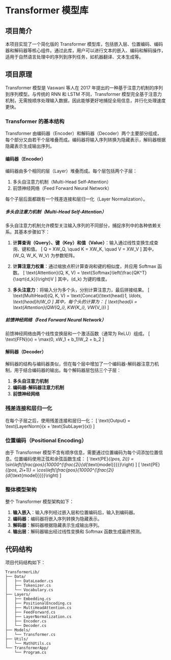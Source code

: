 # Transformer 模型库

## 项目简介

本项目实现了一个简化版的 Transformer 模型库，包括嵌入层、位置编码、编码器和解码器等核心组件。通过此库，用户可以进行文本的嵌入、编码和解码操作，适用于自然语言处理中的序列到序列任务，如机器翻译、文本生成等。

## 项目原理

Transformer 模型是 Vaswani 等人在 2017 年提出的一种基于注意力机制的序列到序列模型。与传统的 RNN 和 LSTM 不同，Transformer 模型完全基于注意力机制，无需按顺序处理输入数据，因此能够更好地捕捉全局信息，并行化处理速度更快。

### Transformer 的基本结构

Transformer 由编码器（Encoder）和解码器（Decoder）两个主要部分组成，每个部分又由若干个层堆叠而成。编码器将输入序列转换为隐藏表示，解码器根据隐藏表示生成输出序列。

#### 编码器（Encoder）

编码器由多个相同的层（Layer）堆叠而成。每个层包括两个子层：
1. 多头自注意力机制（Multi-Head Self-Attention）
2. 前馈神经网络（Feed Forward Neural Network）

每个子层后面都跟有一个残差连接和层归一化（Layer Normalization）。

##### 多头自注意力机制（Multi-Head Self-Attention）

多头自注意力机制允许模型关注输入序列的不同部分，捕捉序列中的各种依赖关系。其基本步骤如下：

1. **计算查询（Query）、键（Key）和值（Value）**：输入通过线性变换生成查询、键和值。
   \[
   Q = XW_Q, \quad K = XW_K, \quad V = XW_V
   \]
   其中，\(W_Q, W_K, W_V\) 为参数矩阵。

2. **计算注意力权重**：通过缩放点积计算查询和键的相似度，并应用 Softmax 函数。
   \[
   \text{Attention}(Q, K, V) = \text{Softmax}\left(\frac{QK^T}{\sqrt{d_k}}\right)V
   \]
   其中，\(d_k\) 为键的维度。

3. **多头注意力**：将输入分为多个头，分别计算注意力，最后拼接结果。
   \[
   \text{MultiHead}(Q, K, V) = \text{Concat}(\text{head}_1, \ldots, \text{head}_h)W_O
   \]
   其中，每个头的计算为：
   \[
   \text{head}_i = \text{Attention}(QW_{Q_i}, KW_{K_i}, VW_{V_i})
   \]

##### 前馈神经网络（Feed Forward Neural Network）

前馈神经网络由两个线性变换层和一个激活函数（通常为 ReLU）组成。
\[
\text{FFN}(x) = \max(0, xW_1 + b_1)W_2 + b_2
\]

#### 解码器（Decoder）

解码器的结构与编码器类似，但在每个层中增加了一个编码器-解码器注意力机制，用于结合编码器的输出。每个解码器层包括三个子层：

1. **多头自注意力机制**
2. **编码器-解码器注意力机制**
3. **前馈神经网络**

### 残差连接和层归一化

在每个子层之后，使用残差连接和层归一化：
\[
\text{Output} = \text{LayerNorm}(x + \text{SubLayer}(x))
\]

### 位置编码（Positional Encoding）

由于 Transformer 模型不含有顺序信息，需要通过位置编码为每个词添加位置信息。位置编码使用正弦和余弦函数生成：
\[
\text{PE}_{(pos, 2i)} = \sin\left(\frac{pos}{10000^{\frac{2i}{d_{\text{model}}}}}\right)
\]
\[
\text{PE}_{(pos, 2i+1)} = \cos\left(\frac{pos}{10000^{\frac{2i}{d_{\text{model}}}}}\right)
\]

### 整体模型架构

整个 Transformer 模型架构如下：

1. **输入嵌入**：输入序列经过嵌入层和位置编码后，输入到编码器。
2. **编码器**：编码器将嵌入序列转换为隐藏表示。
3. **解码器**：解码器根据隐藏表示生成输出序列。
4. **输出层**：解码器输出经过线性变换和 Softmax 函数生成最终预测。

## 代码结构

项目代码结构如下：

```plaintext
TransformerLib/
├── Data/
│   ├── DataLoader.cs
│   ├── Tokenizer.cs
│   └── Vocabulary.cs
├── Layers/
│   ├── Embedding.cs
│   ├── PositionalEncoding.cs
│   ├── MultiHeadAttention.cs
│   ├── FeedForward.cs
│   ├── LayerNormalization.cs
│   ├── Encoder.cs
│   └── Decoder.cs
├── Models/
│   └── Transformer.cs
├── Utils/
│   └── MathUtils.cs
└── TransformerApp/
    └── Program.cs
